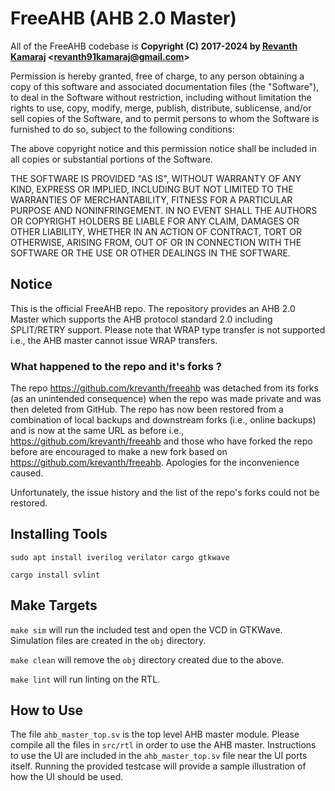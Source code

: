# FreeAHB (AHB 2.0 Master)

All of the FreeAHB codebase is **Copyright (C) 2017-2024 by [Revanth Kamaraj](https://github.com/krevanth) <<revanth91kamaraj@gmail.com>>**

Permission is hereby granted, free of charge, to any person obtaining a copy
of this software and associated documentation files (the "Software"), to deal
in the Software without restriction, including without limitation the rights
to use, copy, modify, merge, publish, distribute, sublicense, and/or sell
copies of the Software, and to permit persons to whom the Software is
furnished to do so, subject to the following conditions:

The above copyright notice and this permission notice shall be included in all
copies or substantial portions of the Software.

THE SOFTWARE IS PROVIDED "AS IS", WITHOUT WARRANTY OF ANY KIND, EXPRESS OR
IMPLIED, INCLUDING BUT NOT LIMITED TO THE WARRANTIES OF MERCHANTABILITY,
FITNESS FOR A PARTICULAR PURPOSE AND NONINFRINGEMENT. IN NO EVENT SHALL THE
AUTHORS OR COPYRIGHT HOLDERS BE LIABLE FOR ANY CLAIM, DAMAGES OR OTHER
LIABILITY, WHETHER IN AN ACTION OF CONTRACT, TORT OR OTHERWISE, ARISING FROM,
OUT OF OR IN CONNECTION WITH THE SOFTWARE OR THE USE OR OTHER DEALINGS IN THE
SOFTWARE.

## Notice

This is the official FreeAHB repo. The repository provides an AHB 2.0 Master 
which supports the AHB protocol standard 2.0 including SPLIT/RETRY support. 
Please note that WRAP type transfer is not supported i.e., the AHB master 
cannot issue WRAP transfers.

### What happened to the repo and it's forks ?

The repo https://github.com/krevanth/freeahb was detached from its forks (as 
an unintended consequence) when the repo was made private and was then deleted 
from GitHub. The repo has now been restored from a combination of local backups
and downstream forks (i.e., online backups) and is now at the same URL as 
before i.e., https://github.com/krevanth/freeahb and those who have forked the 
repo before are encouraged to make a new fork based on 
https://github.com/krevanth/freeahb. Apologies for the inconvenience caused.

Unfortunately, the issue history and the list of the repo's forks could not be 
restored.

## Installing Tools

`sudo apt install iverilog verilator cargo gtkwave`

`cargo install svlint`

## Make Targets

`make sim` will run the included test and open the VCD in GTKWave. Simulation 
files are created in the `obj` directory.

`make clean` will remove the `obj` directory created due to the above.

`make lint` will run linting on the RTL.

## How to Use

The file `ahb_master_top.sv` is the top level AHB master module. Please compile 
all the files in `src/rtl` in order to use the AHB master. Instructions to use 
the UI are included in the `ahb_master_top.sv` file near the UI ports itself. 
Running the provided testcase will provide a sample illustration of how the UI
should be used.

